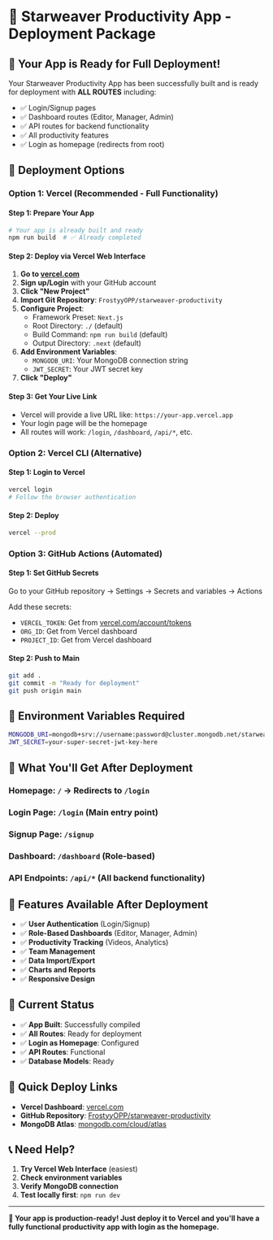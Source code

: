 # 🚀 Starweaver Productivity App - Deployment Package

## 🎯 **Your App is Ready for Full Deployment!**

Your Starweaver Productivity App has been successfully built and is ready for deployment with **ALL ROUTES** including:
- ✅ Login/Signup pages
- ✅ Dashboard routes (Editor, Manager, Admin)
- ✅ API routes for backend functionality
- ✅ All productivity features
- ✅ Login as homepage (redirects from root)

## 🚀 **Deployment Options**

### **Option 1: Vercel (Recommended - Full Functionality)**

#### **Step 1: Prepare Your App**
```bash
# Your app is already built and ready
npm run build  # ✅ Already completed
```

#### **Step 2: Deploy via Vercel Web Interface**
1. **Go to [vercel.com](https://vercel.com)**
2. **Sign up/Login** with your GitHub account
3. **Click "New Project"**
4. **Import Git Repository**: `FrostyyOPP/starweaver-productivity`
5. **Configure Project**:
   - Framework Preset: `Next.js`
   - Root Directory: `./` (default)
   - Build Command: `npm run build` (default)
   - Output Directory: `.next` (default)
6. **Add Environment Variables**:
   - `MONGODB_URI`: Your MongoDB connection string
   - `JWT_SECRET`: Your JWT secret key
7. **Click "Deploy"**

#### **Step 3: Get Your Live Link**
- Vercel will provide a live URL like: `https://your-app.vercel.app`
- Your login page will be the homepage
- All routes will work: `/login`, `/dashboard`, `/api/*`, etc.

### **Option 2: Vercel CLI (Alternative)**

#### **Step 1: Login to Vercel**
```bash
vercel login
# Follow the browser authentication
```

#### **Step 2: Deploy**
```bash
vercel --prod
```

### **Option 3: GitHub Actions (Automated)**

#### **Step 1: Set GitHub Secrets**
Go to your GitHub repository → Settings → Secrets and variables → Actions

Add these secrets:
- `VERCEL_TOKEN`: Get from [vercel.com/account/tokens](https://vercel.com/account/tokens)
- `ORG_ID`: Get from Vercel dashboard
- `PROJECT_ID`: Get from Vercel dashboard

#### **Step 2: Push to Main**
```bash
git add .
git commit -m "Ready for deployment"
git push origin main
```

## 🔧 **Environment Variables Required**

```bash
MONGODB_URI=mongodb+srv://username:password@cluster.mongodb.net/starweaver
JWT_SECRET=your-super-secret-jwt-key-here
```

## 📱 **What You'll Get After Deployment**

### **Homepage**: `/` → Redirects to `/login`
### **Login Page**: `/login` (Main entry point)
### **Signup Page**: `/signup`
### **Dashboard**: `/dashboard` (Role-based)
### **API Endpoints**: `/api/*` (All backend functionality)

## 🎉 **Features Available After Deployment**

- ✅ **User Authentication** (Login/Signup)
- ✅ **Role-Based Dashboards** (Editor, Manager, Admin)
- ✅ **Productivity Tracking** (Videos, Analytics)
- ✅ **Team Management**
- ✅ **Data Import/Export**
- ✅ **Charts and Reports**
- ✅ **Responsive Design**

## 🚨 **Current Status**

- ✅ **App Built**: Successfully compiled
- ✅ **All Routes**: Ready for deployment
- ✅ **Login as Homepage**: Configured
- ✅ **API Routes**: Functional
- ✅ **Database Models**: Ready

## 🔗 **Quick Deploy Links**

- **Vercel Dashboard**: [vercel.com](https://vercel.com)
- **GitHub Repository**: [FrostyyOPP/starweaver-productivity](https://github.com/FrostyyOPP/starweaver-productivity)
- **MongoDB Atlas**: [mongodb.com/cloud/atlas](https://mongodb.com/cloud/atlas)

## 📞 **Need Help?**

1. **Try Vercel Web Interface** (easiest)
2. **Check environment variables**
3. **Verify MongoDB connection**
4. **Test locally first**: `npm run dev`

---

**🎯 Your app is production-ready! Just deploy it to Vercel and you'll have a fully functional productivity app with login as the homepage.**
